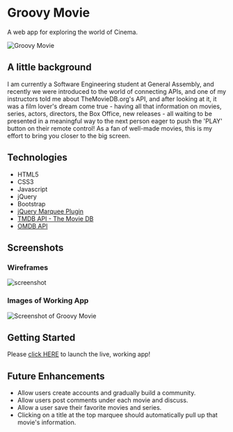 # Groovy Movie

A web app for exploring the world of Cinema.

![Groovy Movie](https://imgur.com/download/QsfzS5j)

## A little background
I am currently a Software Engineering student at General Assembly, and recently we were introduced to the world of connecting APIs, and one of my instructors told me about TheMovieDB.org's API, and after looking at it, it was a film lover's dream come true - having all that information on movies, series, actors, directors, the Box Office, new releases - all waiting to be presented in a meaningful way to the next person eager to push the 'PLAY' button on their remote control! As a fan of well-made movies, this is my effort to bring you closer to the big screen.

## Technologies
- HTML5
- CSS3
- Javascript
- jQuery
- Bootstrap
- [jQuery Marquee Plugin](https://www.jqueryscript.net/demo/jQuery-Plugin-For-Horizontal-Text-Scrolling-Simple-Marquee/)
- [TMDB API - The Movie DB](http://themoviedb.org/settings/api)
- [OMDB API](https://www.omdbapi.com/)

## Screenshots

### Wireframes
![screenshot](http://obipix.com/old/wallpapers/obipix_sunburst_2e6c55.png)

### Images of Working App
![Screenshot of Groovy Movie](https://imgur.com/download/vuScdln)

## Getting Started

Please [click HERE](https://groovymovie.netlify.app/) to launch the live, working app!

## Future Enhancements
- Allow users create accounts and gradually build a community.
- Allow users post comments under each movie and discuss.
- Allow a user save their favorite movies and series.
- Clicking on a title at the top marquee should automatically pull up that movie's information.